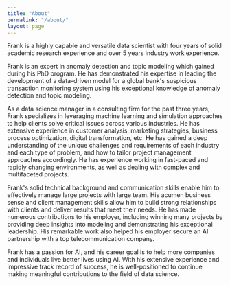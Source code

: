 ```yaml
---
title: "About"
permalink: "/about/"
layout: page
---
```

Frank is a highly capable and versatile data scientist with four years of solid academic research experience and over 5 years industry work experience. 

Frank is an expert in anomaly detection and topic modeling which gained during his PhD program. He has demonstrated his expertise in leading the development of a data-driven model for a global bank's suspicious transaction monitoring system using his exceptional knowledge of anomaly detection and topic modeling.

As a data science manager in a consulting firm for the past three years, Frank specializes in leveraging machine learning and simulation approaches to help clients solve critical issues across various industries. He has extensive experience in customer analysis, marketing strategies, business process optimization, digital transformation, etc. He has gained a deep understanding of the unique challenges and requirements of each industry and each type of problem, and how to tailor project management approaches accordingly. He has experience working in fast-paced and rapidly changing environments, as well as dealing with complex and multifaceted projects.

Frank's solid technical background and communication skills enable him to effectively manage large projects with large team. His acumen business sense and client management skills allow him to build strong relationships with clients and deliver results that meet their needs. He has made numerous contributions to his employer, including winning many projects by providing deep insights into modeling and demonstrating his exceptional leadership. His remarkable work also helped his employer secure an AI partnership with a top telecommunication company.

Frank has a passion for AI, and his career goal is to help more companies and individuals live better lives using AI. With his extensive experience and impressive track record of success, he is well-positioned to continue making meaningful contributions to the field of data science.
